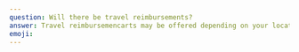 ```yaml
---
question: Will there be travel reimbursements?
answer: Travel reimbursemencarts may be offered depending on your location of travel. In your application, let us know where you're coming from and we'll let you know if you're eligible for reimbursement!
emoji: 
---
```


